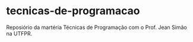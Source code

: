 # tecnicas-de-programacao
Reposiório da martéria Técnicas de Programação com o Prof. Jean Simão na UTFPR.
